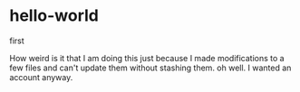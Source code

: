 # hello-world
first

How weird is it that I am doing this just because I made modifications to a few files and can't update them without stashing them. oh well. I wanted an account anyway.

